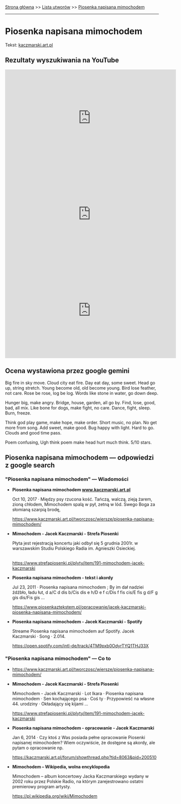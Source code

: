 [Strona główna](../index.md) >> [Lista utworów](../list.md) >> [Piosenka napisana mimochodem](422.md)

---

# Piosenka napisana mimochodem

Tekst: [kaczmarski.art.pl](https://www.kaczmarski.art.pl/tworczosc/wiersze/piosenka-napisana-mimochodem/)

## Rezultaty wyszukiwania na YouTube

<iframe width="560" height="315" src="https://www.youtube.com/embed/4PJ-VyQvLyA?si=IdontcarewhotheIRSsendsImnotpayingtaxes" title="YouTube video player" frameborder="0" allow="accelerometer; autoplay; clipboard-write; encrypted-media; gyroscope; picture-in-picture; web-share" referrerpolicy="strict-origin-when-cross-origin" allowfullscreen></iframe>

<iframe width="560" height="315" src="https://www.youtube.com/embed/ys-377JTg3M?si=IdontcarewhotheIRSsendsImnotpayingtaxes" title="YouTube video player" frameborder="0" allow="accelerometer; autoplay; clipboard-write; encrypted-media; gyroscope; picture-in-picture; web-share" referrerpolicy="strict-origin-when-cross-origin" allowfullscreen></iframe>

<iframe width="560" height="315" src="https://www.youtube.com/embed/Y_clXdF-mZ4?si=IdontcarewhotheIRSsendsImnotpayingtaxes" title="YouTube video player" frameborder="0" allow="accelerometer; autoplay; clipboard-write; encrypted-media; gyroscope; picture-in-picture; web-share" referrerpolicy="strict-origin-when-cross-origin" allowfullscreen></iframe>

## Ocena wystawiona przez google gemini

Big fire in sky move. Cloud city eat fire. Day eat day, some sweet. Head go up, string stretch. Young become old, old become young. Bird lose feather, not care. Rose be rose, log be log. Words like stone in water, go down deep.

Hunger big, make angry. Bridge, house, garden, all go by. Find, lose, good, bad, all mix. Like bone for dogs, make fight, no care. Dance, fight, sleep. Burn, freeze.

Think god play game, make hope, make order. Short music, no plan. No get more from song. Add sweet, make good. Bug happy with light. Hard to go. Clouds and good time pass.

Poem confusing, Ugh think poem make head hurt much think. 5/10 stars.


## Piosenka napisana mimochodem — odpowiedzi z google search

### "Piosenka napisana mimochodem" — Wiadomości

- **Piosenka napisana mimochodem www.kaczmarski.art.pl**

    Oct 10, 2017  ·  Między psy rzucona kość. Tańczą, walczą, zieją żarem, zioną chłodem, Mimochodem spalą w pył, zetną w lód. Swego Boga za słomianą szarpią brodę, 

   <https://www.kaczmarski.art.pl/tworczosc/wiersze/piosenka-napisana-mimochodem/>
- **Mimochodem - Jacek Kaczmarski - Strefa Piosenki**

    Płyta jest rejestracją koncertu jaki odbył się 5 grudnia 2001r. w warszawskim Studiu Polskiego Radia im. Agnieszki Osieckiej.                       

   <https://www.strefapiosenki.pl/plyty/item/191-mimochodem-jacek-kaczmarski>
- **Piosenka napisana mimochodem - tekst i akordy**

    Jul 23, 2011  ·  Piosenka napisana mimochodem ; By im dał nadziei źdźbło, ładu łut, d a/C d dis b/Cis dis e h/D e f c/Dis f fis cis/E fis g d/F g gis dis/Fis gis ... 

   <https://www.piosenkaztekstem.pl/opracowanie/jacek-kaczmarski-piosenka-napisana-mimochodem/>
- **Piosenka napisana mimochodem - Jacek Kaczmarski - Spotify**

    Streame Piosenka napisana mimochodem auf Spotify. Jacek Kaczmarski · Song · 2.014. 

   <https://open.spotify.com/intl-de/track/4TM9pxb0OdyrTYQ1THJ33X>

### "Piosenka napisana mimochodem" — Co to

- <https://www.kaczmarski.art.pl/tworczosc/wiersze/piosenka-napisana-mimochodem/>
- **Mimochodem - Jacek Kaczmarski - Strefa Piosenki**

    Mimochodem - Jacek Kaczmarski · Lot Ikara · Piosenka napisana mimochodem · Sen kochającego psa · Coś ty · Przypowieść na własne 44. urodziny · Okładający się kijami ... 

   <https://www.strefapiosenki.pl/plyty/item/191-mimochodem-jacek-kaczmarski>
- **Piosenka napisana mimochodem - opracowanie - Jacek Kaczmarski**

    Jan 6, 2014  ·  Czy ktoś z Was posiada pełne opracowanie Piosenki napisanej mimochodem? Wiem oczywiście, że dostępne są akordy, ale pytam o opracowanie np. 

   <https://kaczmarski.art.pl/forum/showthread.php?tid=8063&pid=200510>
- **Mimochodem – Wikipedia, wolna encyklopedia**

    Mimochodem – album koncertowy Jacka Kaczmarskiego wydany w 2002 roku przez Polskie Radio, na którym zarejestrowano ostatni premierowy program artysty. 

   <https://pl.wikipedia.org/wiki/Mimochodem>

